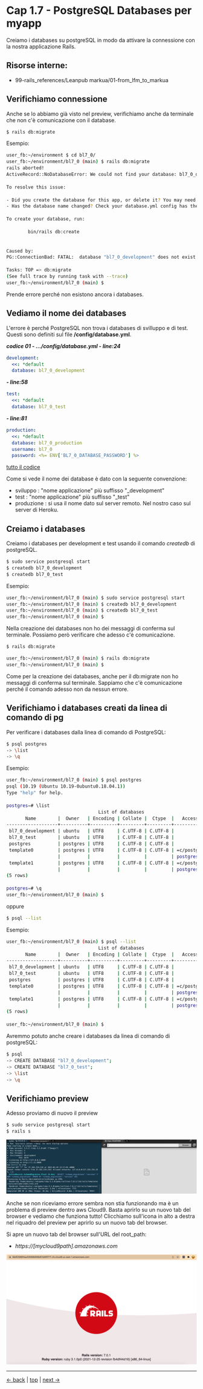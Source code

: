 # <a name="top"></a> Cap 1.7 - PostgreSQL Databases per myapp

Creiamo i databases su postgreSQL in modo da attivare la connessione con la nostra applicazione Rails.



## Risorse interne:

- 99-rails_references/Leanpub markua/01-from_lfm_to_markua



## Verifichiamo connessione

Anche se lo abbiamo già visto nel preview, verifichiamo anche da terminale che non c'è comunicazione con il database.

```bash
$ rails db:migrate
```

Esempio:

```bash
user_fb:~/environment $ cd bl7_0/
user_fb:~/environment/bl7_0 (main) $ rails db:migrate
rails aborted!
ActiveRecord::NoDatabaseError: We could not find your database: bl7_0_development. Which can be found in the database configuration file located at config/database.yml.

To resolve this issue:

- Did you create the database for this app, or delete it? You may need to create your database.
- Has the database name changed? Check your database.yml config has the correct database name.

To create your database, run:

        bin/rails db:create


Caused by:
PG::ConnectionBad: FATAL:  database "bl7_0_development" does not exist

Tasks: TOP => db:migrate
(See full trace by running task with --trace)
user_fb:~/environment/bl7_0 (main) $ 
```

Prende errore perché non esistono ancora i databases.



## Vediamo il nome dei databases

L'errore è perché PostgreSQL non trova i databases di svilluppo e di test. 
Questi sono definiti sul file **/config/database.yml**.

***codice 01 - .../config/database.yml - line:24***

```yaml
development:
  <<: *default
  database: bl7_0_development
```

***- line:58***

```yaml
test:
  <<: *default
  database: bl7_0_test
```

***- line:81***

```yaml
production:
  <<: *default
  database: bl7_0_production
  username: bl7_0
  password: <%= ENV['BL7_0_DATABASE_PASSWORD'] %>
```

[tutto il codice](https://github.com/flaviobordonidev/leanpubabrandnewcms/blob/master/01-base/01-new_app/07_01-config-database.yml)


Come si vede il nome dei database è dato con la seguente convenzione:

- sviluppo    : "nome applicazione" più suffisso "_development"
- test        : "nome applicazione" più suffisso "_test"
- produzione  : si usa il nome dato sul server remoto. Nel nostro caso sul server di Heroku.




## Creiamo i databases

Creiamo i databases per development e test usando il comando *createdb* di postgreSQL.

```bash
$ sudo service postgresql start
$ createdb bl7_0_development
$ createdb bl7_0_test
```

Esempio:

```bash
user_fb:~/environment/bl7_0 (main) $ sudo service postgresql start
user_fb:~/environment/bl7_0 (main) $ createdb bl7_0_development
user_fb:~/environment/bl7_0 (main) $ createdb bl7_0_test
user_fb:~/environment/bl7_0 (main) $ 
```

Nella creazione dei databases non ho dei messaggi di conferma sul terminale. Possiamo però verificare che adesso c'è comunicazione.

```bash
$ rails db:migrate
```

```bash
user_fb:~/environment/bl7_0 (main) $ rails db:migrate
user_fb:~/environment/bl7_0 (main) $ 
```

Come per la creazione dei databases, anche per il db:migrate non ho messaggi di conferma sul terminale. Sappiamo che c'è comunicazione perché il comando adesso non da nessun errore.



## Verifichiamo i databases creati da linea di comando di pg

Per verificare i databases dalla linea di comando di PostgreSQL:

```bash
$ psql postgres
-> \list
-> \q
```

Esempio:

```bash
user_fb:~/environment/bl7_0 (main) $ psql postgres
psql (10.19 (Ubuntu 10.19-0ubuntu0.18.04.1))
Type "help" for help.

postgres=# \list
                                  List of databases
       Name        |  Owner   | Encoding | Collate |  Ctype  |   Access privileges   
-------------------+----------+----------+---------+---------+-----------------------
 bl7_0_development | ubuntu   | UTF8     | C.UTF-8 | C.UTF-8 | 
 bl7_0_test        | ubuntu   | UTF8     | C.UTF-8 | C.UTF-8 | 
 postgres          | postgres | UTF8     | C.UTF-8 | C.UTF-8 | 
 template0         | postgres | UTF8     | C.UTF-8 | C.UTF-8 | =c/postgres          +
                   |          |          |         |         | postgres=CTc/postgres
 template1         | postgres | UTF8     | C.UTF-8 | C.UTF-8 | =c/postgres          +
                   |          |          |         |         | postgres=CTc/postgres
(5 rows)

postgres=# \q
user_fb:~/environment/bl7_0 (main) $ 
```


oppure


```bash
$ psql --list
```

Esempio:

```bash
user_fb:~/environment/bl7_0 (main) $ psql --list
                                  List of databases
       Name        |  Owner   | Encoding | Collate |  Ctype  |   Access privileges   
-------------------+----------+----------+---------+---------+-----------------------
 bl7_0_development | ubuntu   | UTF8     | C.UTF-8 | C.UTF-8 | 
 bl7_0_test        | ubuntu   | UTF8     | C.UTF-8 | C.UTF-8 | 
 postgres          | postgres | UTF8     | C.UTF-8 | C.UTF-8 | 
 template0         | postgres | UTF8     | C.UTF-8 | C.UTF-8 | =c/postgres          +
                   |          |          |         |         | postgres=CTc/postgres
 template1         | postgres | UTF8     | C.UTF-8 | C.UTF-8 | =c/postgres          +
                   |          |          |         |         | postgres=CTc/postgres
(5 rows)

user_fb:~/environment/bl7_0 (main) $ 
```

Avremmo potuto anche creare i databases da linea di comando di postgreSQL:

```bash
$ psql
-> CREATE DATABASE "bl7_0_development";
-> CREATE DATABASE "bl7_0_test";
-> \list
-> \q
```




## Verifichiamo preview

Adesso proviamo di nuovo il preview

```bash
$ sudo service postgresql start
$ rails s
```

![fig01](https://github.com/flaviobordonidev/leanpubabrandnewcms/blob/master/01-base/01-new_app/07_fig01-preview_working.png)

Anche se non riceviamo errore sembra non stia funzionando ma è un problema di preview dentro aws Cloud9. 
Basta aprirlo su un nuovo tab del browser e vediamo che funziona tutto!
Clicchiamo sull'icona in alto a destra nel riquadro del preview per aprirlo su un nuovo tab del browser.

Si apre un nuovo tab del browser sull'URL del root_path:

- *https://[mycloud9path].amazonaws.com*

![fig02](https://github.com/flaviobordonidev/leanpubabrandnewcms/blob/master/01-base/01-new_app/07_fig02-preview_working_new_tab.png)


---

[<- back](https://github.com/flaviobordonidev/leanpubabrandnewcms/blob/master/01-base/01-new_app/06-new_app.md)
 | [top](#top) |
[next ->](https://github.com/flaviobordonidev/leanpubabrandnewcms/blob/master/01-base/01-new_app/08-ruby_version.md)
